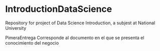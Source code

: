 # IntroductionDataScience
Repository for project of Data Science Introduction, a subjest at National University

PimeraEntrega
Corresponde al documento en el que se presenta el conocimiento del negocio
